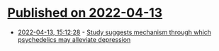 # [Published on 2022-04-13](index.md)

* [2022-04-13, 15:12:28](https://news.ycombinator.com/item?id=31015636) - [Study suggests mechanism through which psychedelics may alleviate depression](https://www.ucsf.edu/news/2022/04/422606/psilocybin-rewires-brain-people-depression)
